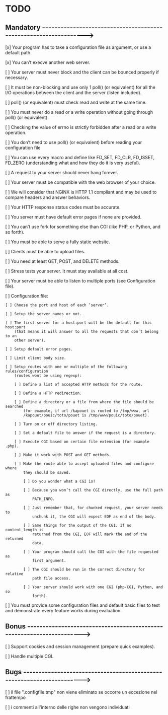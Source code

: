 # TODO

## Mandatory ----------------------------------------------------------------->

[x] Your program has to take a configuration file as argument, or use a default 
    path.

[x] You can’t execve another web server.

[ ] Your server must never block and the client can be bounced properly if 
    necessary.

[ ] It must be non-blocking and use only 1 poll() (or equivalent) for all the   
    I/O operations between the client and the server (listen included).

[ ] poll() (or equivalent) must check read and write at the same time.

[ ] You must never do a read or a write operation without going through poll() 
    (or equivalent).

[ ] Checking the value of errno is strictly forbidden after a read or a write 
    operation.

[ ] You don’t need to use poll() (or equivalent) before reading your 
    configuration file

[ ] You can use every macro and define like FD_SET, FD_CLR, FD_ISSET, FD_ZERO 
    (understanding what and how they do it is very useful).

[ ] A request to your server should never hang forever.

[ ] Your server must be compatible with the web browser of your choice.

[ ] We will consider that NGINX is HTTP 1.1 compliant and may be used to 
    compare headers and answer behaviors.

[ ] Your HTTP response status codes must be accurate.

[ ] You server must have default error pages if none are provided.

[ ] You can’t use fork for something else than CGI (like PHP, or Python, and so 
    forth).

[ ] You must be able to serve a fully static website.

[ ] Clients must be able to upload files.

[ ] You need at least GET, POST, and DELETE methods.

[ ] Stress tests your server. It must stay available at all cost.

[ ] Your server must be able to listen to multiple ports (see Configuration 
    file).

[ ] Configuration file:

    [ ] Choose the port and host of each ’server’.

    [ ] Setup the server_names or not.

    [ ] The first server for a host:port will be the default for this host:port 
        (that means it will answer to all the requests that don’t belong to an 
        other server).

    [ ] Setup default error pages.

    [ ] Limit client body size.

    [ ] Setup routes with one or multiple of the following rules/configuration 
        (routes wont be using regexp):

        [ ] Define a list of accepted HTTP methods for the route.

        [ ] Define a HTTP redirection.

        [ ] Define a directory or a file from where the file should be searched 
            (for example, if url /kapouet is rooted to /tmp/www, url 
            /kapouet/pouic/toto/pouet is /tmp/www/pouic/toto/pouet).

        [ ] Turn on or off directory listing.

        [ ] Set a default file to answer if the request is a directory.

        [ ] Execute CGI based on certain file extension (for example .php).

        [ ] Make it work with POST and GET methods.

        [ ] Make the route able to accept uploaded files and configure where 
            they should be saved.

            [ ] Do you wonder what a CGI is?

            [ ] Because you won’t call the CGI directly, use the full path as 
                PATH_INFO.

            [ ] Just remember that, for chunked request, your server needs to 
                unchunk it, the CGI will expect EOF as end of the body.

            [ ] Same things for the output of the CGI. If no content_length is 
                returned from the CGI, EOF will mark the end of the returned 
                data.

            [ ] Your program should call the CGI with the file requested as 
                first argument.

            [ ] The CGI should be run in the correct directory for relative 
                path file access.

            [ ] Your server should work with one CGI (php-CGI, Python, and so 
                forth).

[ ] You must provide some configuration files and default basic files to test 
    and demonstrate every feature works during evaluation.

## Bonus --------------------------------------------------------------------->

[ ] Support cookies and session management (prepare quick examples).

[ ] Handle multiple CGI.

## Bugs ---------------------------------------------------------------------->

[ ] il file ".configfile.tmp" non viene eliminato se occorre un eccezione 
    nel frattempo

[ ] i commenti all'interno delle righe non vengono individuati
